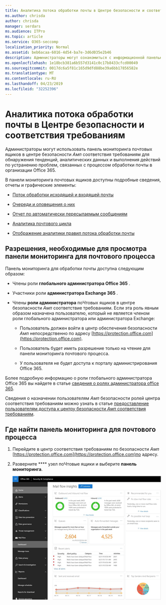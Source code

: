 ```yaml
---
title: Аналитика потока обработки почты в Центре безопасности и соответствия требованиям
ms.author: chrisda
author: chrisda
manager: serdars
ms.audience: ITPro
ms.topic: article
ms.service: O365-seccomp
localization_priority: Normal
ms.assetid: beb6acaa-6016-4d54-ba7e-3d6d035e2b46
description: Администраторы могут ознакомиться с информационной панелью почтовых ящиков в центре безопасности _Амп_ соответствие требованиям.
ms.openlocfilehash: 1e18bcb381a6b557d3141c0c17b8433cfcd00049
ms.sourcegitcommit: 0017dc6a5f81c165d9dfd88be39a6bb17856582e
ms.translationtype: MT
ms.contentlocale: ru-RU
ms.lasthandoff: 04/23/2019
ms.locfileid: "32252396"
---
```

# <a name="mail-flow-insights-in-the-security--compliance-center"></a>Аналитика потока обработки почты в Центре безопасности и соответствия требованиям

Администраторы могут использовать панель мониторинга почтовых ящиков в центре безопасности _Амп_ соответствия требованиям для обнаружения тенденций, аналитических данных и выполнения действий по устранению проблем, связанных с процессом обработки почты в организации Office 365.

В панели мониторинга почтовых ящиков доступны подробные сведения, отчеты и графические элементы:

- [Поток обработки исходящей и входящей почты](mfi-outbound-and-inbound-mail-flow.md)

- [Очереди и оповещения о них](mfi-queue-alerts-and-queues.md)

- [Отчет по автоматически пересылаемым сообщениям](mfi-auto-forwarded-messages-report.md)

- [Аналитика почтового цикла](mfi-mail-loop-insight.md)

- [Отображение аналитики правил потока обработки почты](mfi-slow-mail-flow-rules-insight.md)

## <a name="permissions-required-to-view-the-mail-flow-dashboard"></a>Разрешения, необходимые для просмотра панели мониторинга для почтового процесса

Панель мониторинга для обработки почты доступна следующим образом:

- Члены роли **глобального администратора Office 365** .

- Участники роли **администратора Exchange 365** .

- Члены **роли администратора** поЧтовых ящиков в центре безопасности _Амп_ соответствие требованиям. Если эта роль явным образом назначена пользователю, который не является членом роли глобального администратора или администратора Exchange:

  - Пользователь должен войти в центр обеспечения безопасности _Амп_ непосредственно по адресу [https://protection.office.com](https://protection.office.com).

  - Пользователь будет иметь разрешение только на чтение для панели мониторинга почтового процесса.

  - У пользователя не будет доступа к порталу администрирования Office 365.

Более подробную информацию о роли глобального администратора Office 365 вы найдете в статье [сведения о ролях администратора office 365](https://support.office.com/article/da585eea-f576-4f55-a1e0-87090b6aaa9d).

Сведения о назначении пользователям _Амп_ безопасности ролей центра соответствия требованиям можно узнать в статье [предоставление пользователям доступа к центру безопасности _Амп_ соответствия требованиям](https://support.office.com/article/2cfce2c8-20c5-47f9-afc4-24b059c1bd76).

## <a name="where-to-find-the-mail-flow-dashboard"></a>Где найти панель мониторинга для почтового процесса

1. Перейдите в центр соответствия требованиям по безопасности _Амп_ [https://protection.office.com](https://protection.office.com)по адресу.

2. Разверните **** узел поЧтовые ящики и выберите **панель мониторинга**.

   ![Панель мониторинга "почтовые потоки" в центре безопасности Office 365 _Амп_ соответствие требованиям](media/f32f5c0a-ea32-4e47-a477-d070405d4ae8.png)
